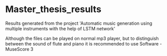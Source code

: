 # Master_thesis_results
Results generated from the project 'Automatic music generation using multiple instruments with the help of LSTM network'

Although the files can be played on normal mp3 player, but to distinguish between the sound of flute and piano it is recommended to use Software - MuseScore 3 
